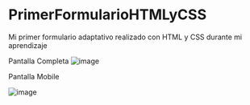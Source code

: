 # PrimerFormularioHTMLyCSS
Mi primer formulario adaptativo realizado con HTML y CSS durante mi aprendizaje

Pantalla Completa
![image](https://user-images.githubusercontent.com/76134167/198021977-f07bd707-f07a-4ed7-8b9d-2c308ca64a02.png)

Pantalla Mobile 

![image](https://user-images.githubusercontent.com/76134167/198022221-b3e27750-32c5-4468-92cf-a475ccd85e32.png)
